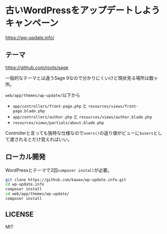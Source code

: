 # 古いWordPressをアップデートしようキャンペーン

https://wp-update.info/

## テーマ
https://github.com/roots/sage

一般的なテーマとは違うSage 9なので分かりにくいけど現状見る場所は数ヶ所。

`web/app/themes/wp-update/`以下から
- `app/controllers/front-page.php` と `resources/views/front-page.blade.php`
- `app/controllers/author.php` と `resources/views/author.blade.php`
- `resources/views/partials/about.blade.php`

Controllerと言っても独特な仕様なので`users()`の返り値がビューに`$users`として渡されるとだけ覚えればいい。

## ローカル開発
WordPressとテーマで2回`composer install`が必要。

```bash
git clone https://github.com/kawax/wp-update.info.git
cd wp-update.info
composer install
cd web/app/themes/wp-update/
composer install
```

## LICENSE
MIT
